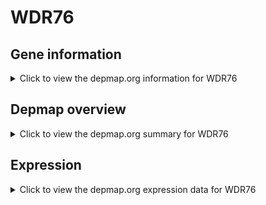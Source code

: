 <h1>WDR76</h1>

<h2>Gene information</h2>
<details>
  <summary>Click to view the depmap.org information for WDR76</summary>
  <p><a href="https://depmap.org/portal/gene/WDR76?tab=about" target="_BLANK">Open page in a new tab...</a></p>
  <iframe src="https://depmap.org/portal/gene/WDR76?tab=about" style="border:none;width:100%;height:800px"></iframe>
</details>

<h2>Depmap overview</h2>
<details>
  <summary>Click to view the depmap.org summary for WDR76</summary>
  <p><a href="https://depmap.org/portal/gene/WDR76?tab=overview" target="_BLANK">Open page in a new tab...</a></p>
  <iframe src="https://depmap.org/portal/gene/WDR76?tab=overview" style="border:none;width:100%;height:800px"></iframe>
</details>

<h2>Expression</h2>
<details>
  <summary>Click to view the depmap.org expression data for WDR76</summary>
  <p><a href="https://depmap.org/portal/gene/WDR76?tab=characterization" target="_BLANK">Open page in a new tab...</a></p>
  <iframe src="https://depmap.org/portal/gene/WDR76?tab=characterization" style="border:none;width:100%;height:800px"></iframe>
</details>


<!--
<h2>Reactome Pathway diagram</h2>
<details>
  <summary>Click to view the Reactome pathway for WDR76</summary>
  <p><a href="PURL" target="_BLANK">Open page in a new tab...</a></p>
  PNAME
</details>
-->


